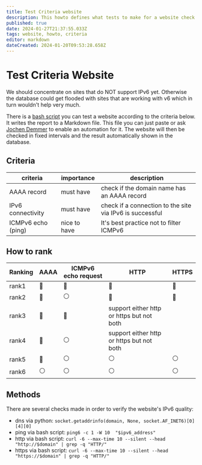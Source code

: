 ```yaml
---
title: Test Criteria website
description: This howto defines what tests to make for a website check
published: true
date: 2024-01-27T21:37:55.033Z
tags: website, howto, criteria
editor: markdown
dateCreated: 2024-01-20T09:53:28.658Z
---
```


# Test Criteria Website

We should concentrate on sites that do NOT support IPv6 yet. Otherwise the database could get flooded with sites that are working with v6 which in turn wouldn't help very much.

There is a [bash script](https://github.com/imp1sh/gosix.net/blob/main/scripts/v6test.sh) you can test a website according to the criteria below. It writes the report to a Markdown file. This file you can just paste or ask [Jochen Demmer](/users/JochenDemmer) to enable an automation for it. The website will then be checked in fixed intervals and the result automatically shown in the database.

## Criteria
| criteria | importance | description |
| - | - | - |
| AAAA record | must have | check if the domain name has an AAAA record |
| IPv6 connectivity | must have | check if a connection to the site via IPv6 is successful |
| ICMPv6 echo (ping) | nice to have | It's best practice not to filter ICMPv6 |

## How to rank
| Ranking | AAAA | ICMPv6 echo request | HTTP | HTTPS |
| - | - | - | - | - |
| rank1 | :radio_button: | :radio_button: | :radio_button: | :radio_button: |
| rank2 | :radio_button: | :white_circle: | :radio_button: | :radio_button: |
| rank3 | :radio_button: | :radio_button: | support either http or https but not both | |
| rank4 | :radio_button: | :white_circle: | support either http or https but not both | |
| rank5 | :radio_button: | :white_circle: | :white_circle: | :white_circle: |
| rank6 | :white_circle: | :white_circle: | :white_circle: | :white_circle: |

## Methods
There are several checks made in order to verify the website's IPv6 quality:

- dns
  via python: `socket.getaddrinfo(domain, None, socket.AF_INET6)[0][4][0]`
- ping
  via bash script: `ping6 -c 1 -W 10  "$ipv6_address"`
- http
  via bash script: `curl -6 --max-time 10 --silent --head "http://$domain" | grep -q "HTTP/"`
- https
  via bash script: `curl -6 --max-time 10 --silent --head "https://$domain" | grep -q "HTTP/"`